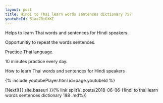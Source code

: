 ```yaml
---
layout: post
title: Hindi to Thai learn words sentences dictionary 757 
youtubeId: 51aa7RiOXKE
---
```

 
 
Helps to learn Thai words and sentences for Hindi speakers.

Opportunitiy to repeat the words sentences. 

Practice Thai language. 
 
10 minutes practice every day. 
 
How to learn Thai words and sentences for Hindi speakers 
 
{% include youtubePlayer.html id=page.youtubeId %}
 
 
[Next]({{ site.baseurl }}{% link  split1/_posts/2018-06-06-Hindi to thai learn words sentences dictionary 188 .md%})
 
